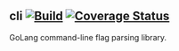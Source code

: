 ## cli [![Build][build]][travis] [![Coverage Status][coverage]][coveralls]

GoLang command-line flag parsing library.

[build]: https://travis-ci.org/Juici/cli.svg?branch=master
[travis]: https://travis-ci.org/Juici/cli
[coverage]: https://coveralls.io/repos/github/Juici/cli/badge.svg?branch=master
[coveralls]: https://coveralls.io/github/Juici/cli?branch=master
